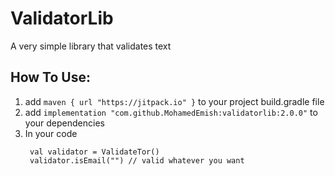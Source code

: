 # ValidatorLib
  A very simple library that validates text


## How To Use:
  1. add ` maven { url "https://jitpack.io" } `  to your project build.gradle file
  2. add ` implementation "com.github.MohamedEmish:validatorlib:2.0.0" `  to your dependencies
  3. In your code
       ```
        val validator = ValidateTor()
        validator.isEmail("") // valid whatever you want
       ```
       
